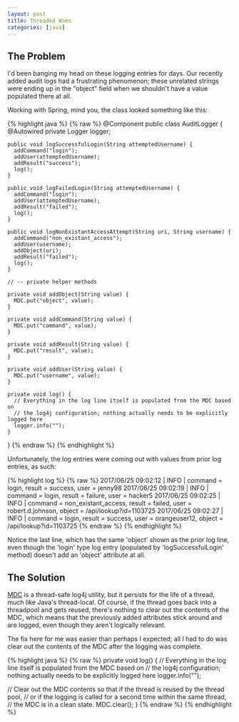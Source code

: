 ```yaml
---
layout: post
title: Threaded Woes
categories: [java]
---
```


## The Problem

I'd been banging my head on these logging entries for days. Our recently added audit logs had a frustrating phenomenon; these unrelated strings were ending up in the "object" field when we shouldn't have a value populated there at all.

Working with Spring, mind you, the class looked something like this:

{% highlight java %}
{% raw %}
@Component
public class AuditLogger {
    @Autowired
    private Logger logger;

    public void logSuccessfulLogin(String attemptedUsername) {
      addCommand("login");
      addUser(attemptedUsername);
      addResult("success");
      log();
    }

    public void logFailedLogin(String attemptedUsername) {
      addCommand("login");
      addUser(attemptedUsername);
      addResult("failed");
      log();
    }

    public void logNonExistantAccessAttempt(String uri, String username) {
      addCommand("non_existant_access");
      addUser(username);
      addObject(uri);
      addResult("failed");
      log();
    }

    // -- private helper methods

    private void addObject(String value) {
      MDC.put("object", value);
    }

    private void addCommand(String value) {
      MDC.put("command", value);
    }

    private void addResult(String value) {
      MDC.put("result", value);
    }

    private void addUser(String value) {
      MDC.put("username", value);
    }

    private void log() {
      // Everything in the log line itself is populated from the MDC based on
      // the log4j configuration; nothing actually needs to be explicitly logged here
      logger.info("");
    }
}
{% endraw %}
{% endhighlight %}

Unfortunately, the log entries were coming out with values from prior log entries, as such:

{% highlight log %}
{% raw %}
2017/06/25 09:02:12 | INFO | command = login, result = success, user = jenny98
2017/06/25 09:02:19 | INFO | command = login, result = failure, user = hacker5
2017/06/25 09:02:25 | INFO | command = non_existant_access, result = failed, user = robert.d.johnson, object = /api/lookup?id=1103725
2017/06/25 09:02:27 | INFO | command = login, result = success, user = orangeuser12, object = /api/lookup?id=1103725
{% endraw %}
{% endhighlight %}

Notice the last line, which has the same 'object' shown as the prior log line, even though the 'login' type log entry (populated by 'logSuccessfulLogin' method) doesn't add an 'object' attribute at all.

## The Solution

[MDC](https://logging.apache.org/log4j/1.2/apidocs/org/apache/log4j/MDC.html) is a thread-safe log4j utility, but it persists for the life of a thread, much like Java's thread-local. Of course, if the thread goes back into a threadpool and gets reused, there's nothing to clear out the contents of the MDC, which means that the previously added attributes stick around and are logged, even though they aren't logically relevant.

The fix here for me was easier than perhaps I expected; all I had to do was clear out the contents of the MDC after the logging was complete.

{% highlight java %}
{% raw %}
private void log() {
  // Everything in the log line itself is populated from the MDC based on
  // the log4j configuration; nothing actually needs to be explicitly logged here
  logger.info("");

  // Clear out the MDC contents so that if the thread is reused by the thread pool,
  // or if the logging is called for a second time within the same thread,
  // the MDC is in a clean state.
  MDC.clear();
}
{% endraw %}
{% endhighlight %}
